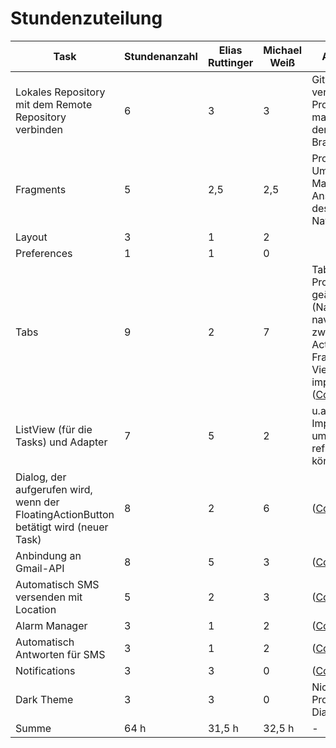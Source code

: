# Stundenzuteilung

| Task | Stundenanzahl | Elias Ruttinger | Michael Weiß | Anmerkungen
| - | - | - | - | - |
| Lokales Repository mit dem Remote Repository verbinden | 6 | 3 | 3 | Git Bash Version veraltet (daher Probleme mit dem master-Branch, der nun main-Branch heißt) |
| Fragments | 5 | 2,5 | 2,5 | Probleme beim Umsetzen der Master-Detail-Ansicht aufgrund des NavigationDrawers |
| Layout | 3 | 1 | 2 | |
| Preferences | 1 | 1 | 0 | |
| Tabs | 9 | 2 | 7 | Tablayout, ganze Projektstruktur geändert (NavigationDrawer navigiert nun zwischen Activities anstatt Fragments), ViewPager implementiert ([Commit](https://github.com/Meykelwite/3C_AndroidProjekt_Socialert/commit/4bcee273ef38f87bdb8ca0b51b4c69e3e45a5541))
| ListView (für die Tasks) und Adapter | 7 | 5 | 2 | u.a. auch Implementierung, um die Fragments refreshen zu können ([Commit](https://github.com/Meykelwite/3C_AndroidProjekt_Socialert/commit/c7d85710f7b31eeb8b8afcd0ee6dd3a3169ed632)) |
| Dialog, der aufgerufen wird, wenn der FloatingActionButton betätigt wird (neuer Task) | 8 | 2 | 6 |([Commit](https://github.com/Meykelwite/3C_AndroidProjekt_Socialert/commit/7c6466f95f21c718d453010a7932c52db7da6cd4)) |
| Anbindung an Gmail-API | 8 | 5 | 3 | ([Commit](https://github.com/Meykelwite/3C_AndroidProjekt_Socialert/commit/8d371806e78acce149787ce9b619b18ea8723f13)) |
| Automatisch SMS versenden mit Location | 5 | 2 | 3 | ([Commit](https://github.com/Meykelwite/3C_AndroidProjekt_Socialert/commit/8d371806e78acce149787ce9b619b18ea8723f13)) |
| Alarm Manager | 3 | 1 | 2 | ([Commit](https://github.com/Meykelwite/3C_AndroidProjekt_Socialert/commit/8d371806e78acce149787ce9b619b18ea8723f13)) |
| Automatisch Antworten für SMS | 3 | 1 | 2 | ([Commit](https://github.com/Meykelwite/3C_AndroidProjekt_Socialert/commit/5f6f866873f2c2cdf014191061354828179a9470)) |
| Notifications | 3 | 3 | 0 | ([Commit](https://github.com/Meykelwite/3C_AndroidProjekt_Socialert/commit/bb3a9d55afc1f1457e9a1e0ea92a1aad61e5a9a1)) |
| Dark Theme | 3 | 3 | 0 | Nicht fertig, Probleme mit DialogFragment |
| Summe | 64 h | 31,5 h | 32,5 h | - |
